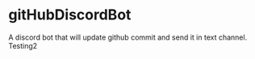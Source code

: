# gitHubDiscordBot
A discord bot that will update github commit and send it in text channel. Testing2
